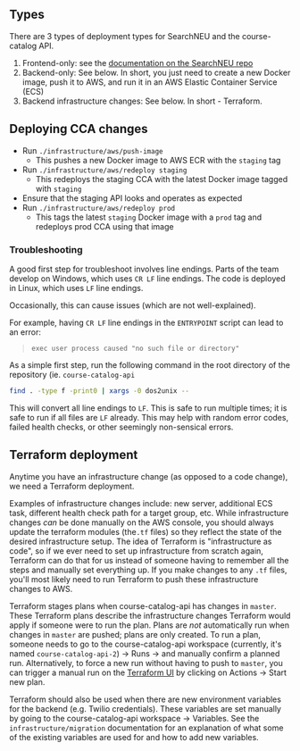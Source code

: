 ## Types

There are 3 types of deployment types for SearchNEU and the course-catalog API.

1. Frontend-only: see the [documentation on the SearchNEU repo](https://github.com/sandboxnu/searchneu)
2. Backend-only: See below. In short, you just need to create a new Docker image, push it to AWS, and run it in an AWS Elastic Container Service (ECS)
3. Backend infrastructure changes: See below. In short - Terraform.

## Deploying CCA changes

- Run `./infrastructure/aws/push-image`
  - This pushes a new Docker image to AWS ECR with the `staging` tag
- Run `./infrastructure/aws/redeploy staging`
  - This redeploys the staging CCA with the latest Docker image tagged with `staging`
- Ensure that the staging API looks and operates as expected
- Run `./infrastructure/aws/redeploy prod`
  - This tags the latest `staging` Docker image with a `prod` tag and redeploys prod CCA using that image

### Troubleshooting

A good first step for troubleshoot involves line endings. Parts of the team develop on Windows, which uses `CR LF` line endings. The code is deployed in Linux, which uses `LF` line endings.

Occasionally, this can cause issues (which are not well-explained).

For example, having `CR LF` line endings in the `ENTRYPOINT` script can lead to an error:

> `exec user process caused "no such file or directory"`

As a simple first step, run the following command in the root directory of the repository (ie. `course-catalog-api`

```bash
find . -type f -print0 | xargs -0 dos2unix --
```

This will convert all line endings to `LF`. This is safe to run multiple times; it is safe to run if all files are `LF` already. This may help with random error codes, failed health checks, or other seemingly non-sensical errors.

## Terraform deployment

Anytime you have an infrastructure change (as opposed to a code change), we need a Terraform deployment.

Examples of infrastructure changes include: new server, additional ECS task, different health check path for a target group, etc. While infrastructure changes _can_ be done manually on the AWS console, you should always update the terraform modules (the`.tf` files) so they reflect the state of the desired infrastructure setup. The idea of Terraform is "infrastructure as code", so if we ever need to set up infrastructure from scratch again, Terraform can do that for us instead of someone having to remember all the steps and manually set everything up. If you make changes to any `.tf` files, you'll most likely need to run Terraform to push these infrastructure changes to AWS.

Terraform stages plans when course-catalog-api has changes in `master`. These Terraform plans describe the infrastructure changes Terraform would apply if someone were to run the plan. Plans are _not_ automatically run when changes in `master` are pushed; plans are only created. To run a plan, someone needs to go to the course-catalog-api workspace (currently, it's named `course-catalog-api-2`) -> Runs -> and manually confirm a planned run. Alternatively, to force a new run without having to push to `master`, you can trigger a manual run on the [Terraform UI](https://app.terraform.io/app/sandboxnu/workspaces/course-catalog-api-2) by clicking on Actions -> Start new plan.

Terraform should also be used when there are new environment variables for the backend (e.g. Twilio credentials). These variables are set manually by going to the course-catalog-api workspace -> Variables. See the `infrastructure/migration` documentation for an explanation of what some of the existing variables are used for and how to add new variables.

